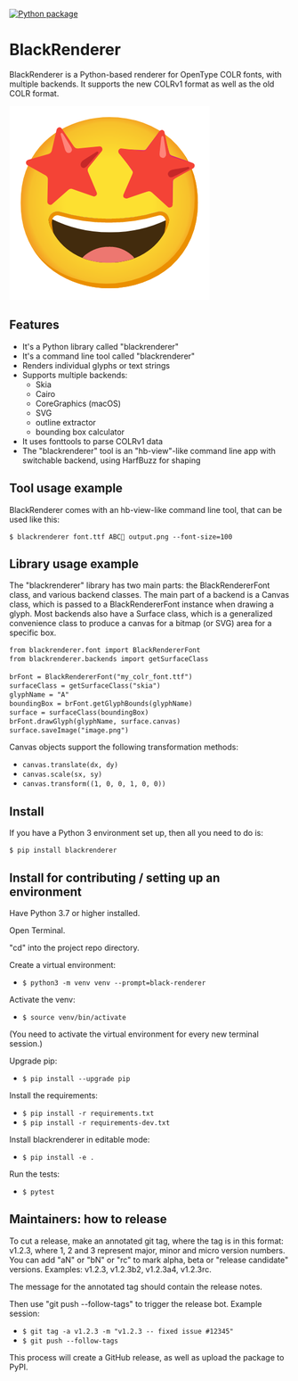 [![Python package](https://github.com/BlackFoundryCom/black-renderer/actions/workflows/ci.yml/badge.svg)](https://github.com/BlackFoundryCom/black-renderer/actions/workflows/ci.yml)

# BlackRenderer

BlackRenderer is a Python-based renderer for OpenType COLR fonts, with multiple backends.
It supports the new COLRv1 format as well as the old COLR format.

![Big Smiley Face Icon](https://github.com/BlackFoundryCom/black-renderer/blob/master/smile.png?raw=true)

## Features

- It's a Python library called "blackrenderer"
- It's a command line tool called "blackrenderer"
- Renders individual glyphs or text strings
- Supports multiple backends:
  - Skia
  - Cairo
  - CoreGraphics (macOS)
  - SVG
  - outline extractor
  - bounding box calculator
- It uses fonttools to parse COLRv1 data
- The "blackrenderer" tool is an "hb-view"-like command line app with switchable
  backend, using HarfBuzz for shaping

## Tool usage example

BlackRenderer comes with an hb-view-like command line tool, that can be used like this:

    $ blackrenderer font.ttf ABC🤩 output.png --font-size=100

## Library usage example

The "blackrenderer" library has two main parts: the BlackRendererFont class,
and various backend classes. The main part of a backend is a Canvas class,
which is passed to a BlackRendererFont instance when drawing a glyph. Most
backends also have a Surface class, which is a generalized convenience class
to produce a canvas for a bitmap (or SVG) area for a specific box.

	from blackrenderer.font import BlackRendererFont
	from blackrenderer.backends import getSurfaceClass

	brFont = BlackRendererFont("my_colr_font.ttf")
	surfaceClass = getSurfaceClass("skia")
	glyphName = "A"
	boundingBox = brFont.getGlyphBounds(glyphName)
	surface = surfaceClass(boundingBox)
	brFont.drawGlyph(glyphName, surface.canvas)
	surface.saveImage("image.png")

Canvas objects support the following transformation methods:

- `canvas.translate(dx, dy)`
- `canvas.scale(sx, sy)`
- `canvas.transform((1, 0, 0, 1, 0, 0))`

## Install

If you have a Python 3 environment set up, then all you need to do is:

	$ pip install blackrenderer

## Install for contributing / setting up an environment

Have Python 3.7 or higher installed.

Open Terminal.

"cd" into the project repo directory.

Create a virtual environment:

- `$ python3 -m venv venv --prompt=black-renderer`

Activate the venv:

- `$ source venv/bin/activate`

(You need to activate the virtual environment for every new terminal session.)

Upgrade pip:

- `$ pip install --upgrade pip`

Install the requirements:

- `$ pip install -r requirements.txt`
- `$ pip install -r requirements-dev.txt`

Install blackrenderer in editable mode:

- `$ pip install -e .`

Run the tests:

- `$ pytest`

## Maintainers: how to release

To cut a release, make an annotated git tag, where the tag is in this format:
v1.2.3, where 1, 2 and 3 represent major, minor and micro version numbers.
You can add "aN" or "bN" or "rc" to mark alpha, beta or "release candidate"
versions. Examples: v1.2.3, v1.2.3b2, v1.2.3a4, v1.2.3rc.

The message for the annotated tag should contain the release notes.

Then use "git push --follow-tags" to trigger the release bot. Example session:

- `$ git tag -a v1.2.3 -m "v1.2.3 -- fixed issue #12345"`
- `$ git push --follow-tags`

This process will create a GitHub release, as well as upload the package to
PyPI.
